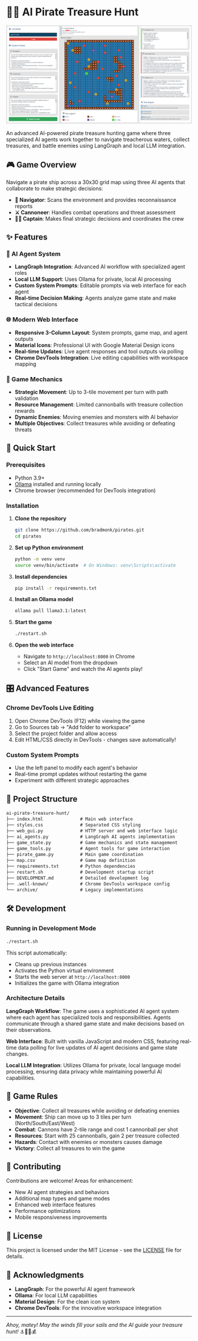 # 🏴‍☠️ AI Pirate Treasure Hunt

![Pirates UI Screenshot](docs/pirates_ui.png)

An advanced AI-powered pirate treasure hunting game where three specialized AI agents work together to navigate treacherous waters, collect treasures, and battle enemies using LangGraph and local LLM integration.

## 🎮 Game Overview

Navigate a pirate ship across a 30x30 grid map using three AI agents that collaborate to make strategic decisions:

- **🧭 Navigator**: Scans the environment and provides reconnaissance reports
- **⚔️ Cannoneer**: Handles combat operations and threat assessment  
- **👨‍✈️ Captain**: Makes final strategic decisions and coordinates the crew

## ✨ Features

### 🤖 AI Agent System
- **LangGraph Integration**: Advanced AI workflow with specialized agent roles
- **Local LLM Support**: Uses Ollama for private, local AI processing
- **Custom System Prompts**: Editable prompts via web interface for each agent
- **Real-time Decision Making**: Agents analyze game state and make tactical decisions

### 🌐 Modern Web Interface
- **Responsive 3-Column Layout**: System prompts, game map, and agent outputs
- **Material Icons**: Professional UI with Google Material Design icons
- **Real-time Updates**: Live agent responses and tool outputs via polling
- **Chrome DevTools Integration**: Live editing capabilities with workspace mapping

### 🎯 Game Mechanics
- **Strategic Movement**: Up to 3-tile movement per turn with path validation
- **Resource Management**: Limited cannonballs with treasure collection rewards
- **Dynamic Enemies**: Moving enemies and monsters with AI behavior
- **Multiple Objectives**: Collect treasures while avoiding or defeating threats

## 🚀 Quick Start

### Prerequisites
- Python 3.9+
- [Ollama](https://ollama.ai/) installed and running locally
- Chrome browser (recommended for DevTools integration)

### Installation

1. **Clone the repository**
   ```bash
   git clone https://github.com/bradmonk/pirates.git
   cd pirates
   ```

2. **Set up Python environment**
   ```bash
   python -m venv venv
   source venv/bin/activate  # On Windows: venv\Scripts\activate
   ```

3. **Install dependencies**
   ```bash
   pip install -r requirements.txt
   ```

4. **Install an Ollama model**
   ```bash
   ollama pull llama3.1:latest
   ```

5. **Start the game**
   ```bash
   ./restart.sh
   ```

6. **Open the web interface**
   - Navigate to `http://localhost:8000` in Chrome
   - Select an AI model from the dropdown
   - Click "Start Game" and watch the AI agents play!

## 🎛️ Advanced Features

### Chrome DevTools Live Editing
1. Open Chrome DevTools (F12) while viewing the game
2. Go to Sources tab → "Add folder to workspace"  
3. Select the project folder and allow access
4. Edit HTML/CSS directly in DevTools - changes save automatically!

### Custom System Prompts
- Use the left panel to modify each agent's behavior
- Real-time prompt updates without restarting the game
- Experiment with different strategic approaches

## 📁 Project Structure

```
ai-pirate-treasure-hunt/
├── index.html              # Main web interface
├── styles.css              # Separated CSS styling
├── web_gui.py              # HTTP server and web interface logic
├── ai_agents.py            # LangGraph AI agents implementation
├── game_state.py           # Game mechanics and state management
├── game_tools.py           # Agent tools for game interaction
├── pirate_game.py          # Main game coordination
├── map.csv                 # Game map definition
├── requirements.txt        # Python dependencies
├── restart.sh              # Development startup script
├── DEVELOPMENT.md          # Detailed development log
├── .well-known/            # Chrome DevTools workspace config
└── archive/                # Legacy implementations
```

## 🛠️ Development

### Running in Development Mode
```bash
./restart.sh
```
This script automatically:
- Cleans up previous instances
- Activates the Python virtual environment  
- Starts the web server at `http://localhost:8000`
- Initializes the game with Ollama integration

### Architecture Details

**LangGraph Workflow**: The game uses a sophisticated AI agent system where each agent has specialized tools and responsibilities. Agents communicate through a shared game state and make decisions based on their observations.

**Web Interface**: Built with vanilla JavaScript and modern CSS, featuring real-time data polling for live updates of AI agent decisions and game state changes.

**Local LLM Integration**: Utilizes Ollama for private, local language model processing, ensuring data privacy while maintaining powerful AI capabilities.

## 🎯 Game Rules

- **Objective**: Collect all treasures while avoiding or defeating enemies
- **Movement**: Ship can move up to 3 tiles per turn (North/South/East/West)
- **Combat**: Cannons have 2-tile range and cost 1 cannonball per shot
- **Resources**: Start with 25 cannonballs, gain 2 per treasure collected
- **Hazards**: Contact with enemies or monsters causes damage
- **Victory**: Collect all treasures to win the game

## 🤝 Contributing

Contributions are welcome! Areas for enhancement:
- New AI agent strategies and behaviors
- Additional map types and game modes
- Enhanced web interface features
- Performance optimizations
- Mobile responsiveness improvements

## 📜 License

This project is licensed under the MIT License - see the [LICENSE](LICENSE) file for details.

## 🙏 Acknowledgments

- **LangGraph**: For the powerful AI agent framework
- **Ollama**: For local LLM capabilities
- **Material Design**: For the clean icon system
- **Chrome DevTools**: For the innovative workspace integration

---

*Ahoy, matey! May the winds fill your sails and the AI guide your treasure hunt!* ⚓🏴‍☠️💰